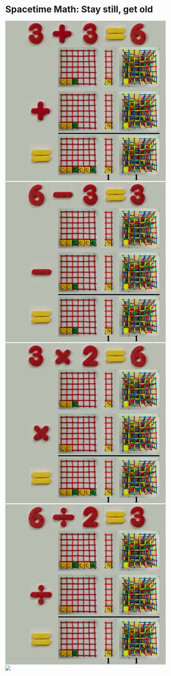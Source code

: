 # Spacetime Math: Stay still, get old

![](../img/dynamic_d3_t_plus.gif)
![](../img/dynamic_d3_t_minus.gif)
![](../img/dynamic_d3_t_times.gif)
![](../img/dynamic_d3_t_div.gif)
![](../img/dynamic_d3_t_plus_times_minus_div.gif)
